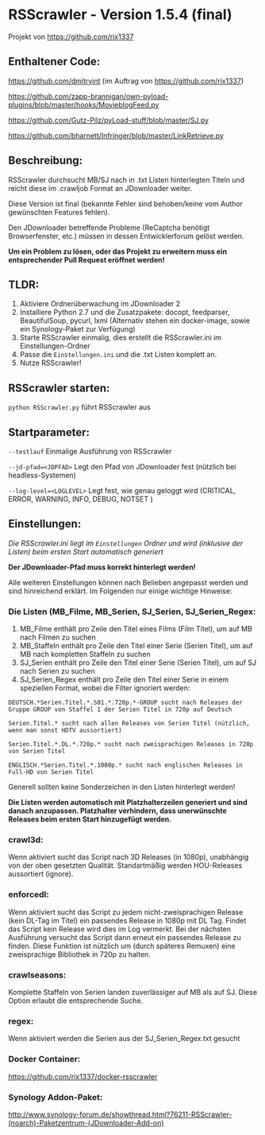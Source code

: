 #  RSScrawler - Version 1.5.4 (final)
Projekt von https://github.com/rix1337

## Enthaltener Code:
https://github.com/dmitryint (im Auftrag von https://github.com/rix1337)

https://github.com/zapp-brannigan/own-pyload-plugins/blob/master/hooks/MovieblogFeed.py

https://github.com/Gutz-Pilz/pyLoad-stuff/blob/master/SJ.py

https://github.com/bharnett/Infringer/blob/master/LinkRetrieve.py

## Beschreibung:

RSScrawler durchsucht MB/SJ nach in .txt Listen hinterlegten Titeln und reicht diese im .crawljob Format an JDownloader weiter.

Diese Version ist final (bekannte Fehler sind behoben/keine vom Author gewünschten Features fehlen).

Den JDownloader betreffende Probleme (ReCaptcha benötigt Browserfenster, etc.) müssen in dessen Entwicklerforum gelöst werden.

**Um ein Problem zu lösen, oder das Projekt zu erweitern muss ein entsprechender Pull Request eröffnet werden!**

## TLDR:

1. Aktiviere Ordnerüberwachung im JDownloader 2
2. Installiere Python 2.7 und die Zusatzpakete: docopt, feedparser, BeautifulSoup, pycurl, lxml (Alternativ stehen ein docker-image, sowie ein Synology-Paket zur Verfügung)
3. Starte RSScrawler einmalig, dies erstellt die RSScrawler.ini im Einstellungen-Ordner
4. Passe die ```Einstellungen.ini``` und die .txt Listen komplett an.
5. Nutze RSScrawler!

## RSScrawler starten:

```python RSScrawler.py``` führt RSScrawler aus

## Startparameter:

  ```--testlauf```                  Einmalige Ausführung von RSScrawler
  
  ```--jd-pfad=<JDPFAD>```        Legt den Pfad von JDownloader fest (nützlich bei headless-Systemen)

  ```--log-level=<LOGLEVEL>```    Legt fest, wie genau geloggt wird (CRITICAL, ERROR, WARNING, INFO, DEBUG, NOTSET )

## Einstellungen:
*Die RSScrawler.ini liegt im ```Einstellungen``` Ordner und wird (inklusive der Listen) beim ersten Start automatisch generiert*

**Der JDownloader-Pfad muss korrekt hinterlegt werden!**

Alle weiteren Einstellungen können nach Belieben angepasst werden und sind hinreichend erklärt. Im Folgenden nur einige wichtige Hinweise:

### Die Listen (MB_Filme, MB_Serien, SJ_Serien, SJ_Serien_Regex:

1. MB_Filme enthält pro Zeile den Titel eines Films (Film Titel), um auf MB nach Filmen zu suchen
2. MB_Staffeln enthält pro Zeile den Titel einer Serie (Serien Titel), um auf MB nach kompletten Staffeln zu suchen
3. SJ_Serien enthält pro Zeile den Titel einer Serie (Serien Titel), um auf SJ nach Serien zu suchen
4. SJ_Serien_Regex enthält pro Zeile den Titel einer Serie in einem speziellen Format, wobei die Filter ignoriert werden:

```
DEUTSCH.*Serien.Titel.*.S01.*.720p.*-GROUP sucht nach Releases der Gruppe GROUP von Staffel 1 der Serien Titel in 720p auf Deutsch

Serien.Titel.* sucht nach allen Releases von Serien Titel (nützlich, wenn man sonst HDTV aussortiert)

Serien.Titel.*.DL.*.720p.* sucht nach zweisprachigen Releases in 720p von Serien Titel

ENGLISCH.*Serien.Titel.*.1080p.* sucht nach englischen Releases in Full-HD von Serien Titel
```

Generell sollten keine Sonderzeichen in den Listen hinterlegt werden!

**Die Listen werden automatisch mit Platzhalterzeilen generiert und sind danach anzupassen. Platzhalter verhindern, dass unerwünschte Releases beim ersten Start hinzugefügt werden.**

### crawl3d:

Wenn aktiviert sucht das Script nach 3D Releases (in 1080p), unabhängig von der oben gesetzten Qualität. Standartmäßig werden HOU-Releases aussortiert (ignore).

### enforcedl:

Wenn aktiviert sucht das Script zu jedem nicht-zweisprachigen Release (kein DL-Tag im Titel) ein passendes Release in 1080p mit DL Tag.
Findet das Script kein Release wird dies im Log vermerkt. Bei der nächsten Ausführung versucht das Script dann erneut ein passendes Release zu finden. Diese Funktion ist nützlich um (durch späteres Remuxen) eine zweisprachige Bibliothek in 720p zu halten.

### crawlseasons:

Komplette Staffeln von Serien landen zuverlässiger auf MB als auf SJ. Diese Option erlaubt die entsprechende Suche.

### regex:

Wenn aktiviert werden die Serien aus der SJ_Serien_Regex.txt gesucht

### Docker Container:
https://github.com/rix1337/docker-rsscrawler

### Synology Addon-Paket:
http://www.synology-forum.de/showthread.html?76211-RSScrawler-(noarch)-Paketzentrum-(JDownloader-Add-on)
